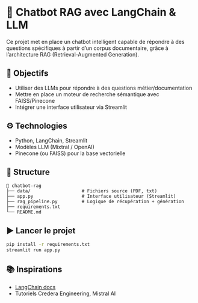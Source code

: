# 🧠 Chatbot RAG avec LangChain & LLM

Ce projet met en place un chatbot intelligent capable de répondre à des questions spécifiques à partir d’un corpus documentaire, grâce à l’architecture RAG (Retrieval-Augmented Generation).

## 📌 Objectifs
- Utiliser des LLMs pour répondre à des questions métier/documentation
- Mettre en place un moteur de recherche sémantique avec FAISS/Pinecone
- Intégrer une interface utilisateur via Streamlit

## ⚙️ Technologies
- Python, LangChain, Streamlit
- Modèles LLM (Mixtral / OpenAI)
- Pinecone (ou FAISS) pour la base vectorielle

## 📁 Structure
```
📂 chatbot-rag
├── data/                   # Fichiers source (PDF, txt)
├── app.py                  # Interface utilisateur (Streamlit)
├── rag_pipeline.py         # Logique de récupération + génération
├── requirements.txt
└── README.md
```

## ▶️ Lancer le projet
```bash
pip install -r requirements.txt
streamlit run app.py
```

## 📚 Inspirations
- [LangChain docs](https://docs.langchain.com)
- Tutoriels Credera Engineering, Mistral AI
